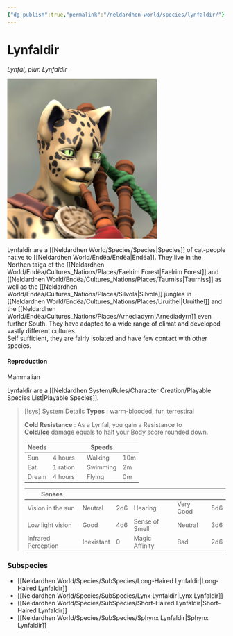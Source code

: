 ```yaml
---
{"dg-publish":true,"permalink":"/neldardhen-world/species/lynfaldir/"}
---
```


# Lynfaldir
*Lynfal, plur. Lynfaldir*

![tabaxibard-closeup.png|100](/img/user/Images/Species/tabaxibard-closeup.png)

Lynfaldir are a [[Neldardhen World/Species/Species\|Species]] of cat-people native to [[Neldardhen World/Endëa/Endëa\|Endëa]]. They live in the Northen taiga of the [[Neldardhen World/Endëa/Cultures_Nations/Places/Faelrim Forest\|Faelrim Forest]] and [[Neldardhen World/Endëa/Cultures_Nations/Places/Taurniss\|Taurniss]] as well as the [[Neldardhen World/Endëa/Cultures_Nations/Places/Silvola\|Silvola]]  jungles in [[Neldardhen World/Endëa/Cultures_Nations/Places/Uruithel\|Uruithel]] and the [[Neldardhen World/Endëa/Cultures_Nations/Places/Arnediadyrn\|Arnediadyrn]] even further South. They have adapted to a wide range of climat and developed vastly different cultures.  
Self sufficient, they are fairly isolated and have few contact with other species.
#### Reproduction
Mammalian


Lynfaldir are a [[Neldardhen System/Rules/Character Creation/Playable Species List\|Playable Species]].

> [!sys] System Details
> **Types** : warm-blooded,  fur, terrestiral 
>
> **Cold Resistance** : As a Lynfal, you gain a Resistance to **Cold/Ice** damage equals to half your Body score rounded down.
> 
> | **Needs** |          |     | **Speeds** |     |
> | --------- | -------- | --- | ---------- | --- |
> | Sun       | 4 hours  |     | Walking    | 10m |
> | Eat       | 1 ration |     | Swimming   | 2m  |
> | Dream     | 4 hours  |     | Flying     | 0m  |
> 
> | **Senses**          |            |     |                |           |     |
> | ------------------- | ---------- | --- | -------------- | --------- | --- |
> | Vision in the sun   | Neutral    | 2d6 | Hearing        | Very Good | 5d6 |
> | Low light vision    | Good       | 4d6 | Sense of Smell | Neutral   | 3d6 |
> | Infrared Perception | Inexistant | 0   | Magic Affinity | Bad       | 2d6 |

### Subspecies
- [[Neldardhen World/Species/SubSpecies/Long-Haired Lynfaldir\|Long-Haired Lynfaldir]]
- [[Neldardhen World/Species/SubSpecies/Lynx Lynfaldir\|Lynx Lynfaldir]]
- [[Neldardhen World/Species/SubSpecies/Short-Haired Lynfaldir\|Short-Haired Lynfaldir]]
- [[Neldardhen World/Species/SubSpecies/Sphynx Lynfaldir\|Sphynx Lynfaldir]]